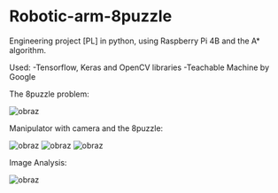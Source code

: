 # Robotic-arm-8puzzle
Engineering project [PL] in python, using Raspberry Pi 4B and the A* algorithm. 

Used:
-Tensorflow, Keras and OpenCV libraries
-Teachable Machine by Google

The 8puzzle problem:

![obraz](https://github.com/Magg-z/Robotic-arm-8puzzle/assets/55329108/1f7e1dbf-9696-430a-8b86-c0844fffe791)

Manipulator with camera and the 8puzzle:

![obraz](https://github.com/Magg-z/Robotic-arm-8puzzle/assets/55329108/c4f6380d-6fa3-4b45-9e81-501cc6d40e6c)
![obraz](https://github.com/Magg-z/Robotic-arm-8puzzle/assets/55329108/4be564bf-ab6e-4fd3-9341-c6cfeb3d8a5c)
![obraz](https://github.com/Magg-z/Robotic-arm-8puzzle/assets/55329108/97f892a1-c235-4dec-acdd-326b6953b9af)



Image Analysis:

![obraz](https://github.com/Magg-z/Robotic-arm-8puzzle/assets/55329108/d9aa2823-13a2-48db-97b5-e725ffe9e98b)


